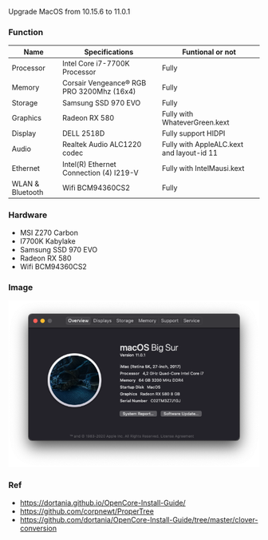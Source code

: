 Upgrade MacOS from 10.15.6 to 11.0.1
### Function

| Name                | Specifications | Funtional or not |
| ------------------- | -----------------------------------------|---------------|
| Processor           | Intel Core i7-7700K Processor            |Fully|
| Memory              | Corsair Vengeance® RGB PRO 3200Mhz (16x4)                          |Fully|
| Storage             | Samsung SSD 970 EVO  |Fully|
| Graphics            | Radeon RX 580                   |Fully with WhateverGreen.kext|
| Display             | DELL 2518D              |Fully support HIDPI|
| Audio               | Realtek Audio ALC1220 codec               |Fully with AppleALC.kext and layout-id 11|
| Ethernet            | Intel(R) Ethernet Connection (4) I219-V  |Fully with IntelMausi.kext|
| WLAN & Bluetooth    | Wifi BCM94360CS2      |Fully|

### Hardware
* MSI Z270 Carbon
* I7700K Kabylake
* Samsung SSD 970 EVO
* Radeon RX 580
* Wifi BCM94360CS2
### Image
![](./Resource/BigSur.png)
### Ref
* https://dortania.github.io/OpenCore-Install-Guide/
* https://github.com/corpnewt/ProperTree
* https://github.com/dortania/OpenCore-Install-Guide/tree/master/clover-conversion
